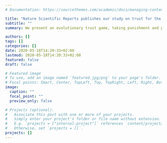 ```yaml
---
# Documentation: https://sourcethemes.com/academic/docs/managing-content/

title: "Nature Scientific Reports publishes our study on trust for the sharing economy"
subtitle: ""
summary: We present an evolutionary trust game, taking punishment and protection into consideration, to investigate the formation of trust in the so-called sharing economy from a population perspective. Our results show that each player type influences the existence and survival of other types of players, and untrustworthy players do not necessarily dominate the population even when the temptation to defect (i.e., to be untrustworthy) is high. Additionally, we observe that imposing a heavier penalty or having insurance for all consumers (trustworthy and untrustworthy) can be counterproductive for promoting trustworthiness in the population and increasing the global net wealth. Our findings have important implications for understanding trust in the context of the sharing economy, and for clarifying the usefulness of protection policies within it.

authors: []
tags: []
categories: []
date: 2020-05-18T14:20:33+02:00
lastmod: 2020-05-18T14:20:33+02:00
featured: false
draft: false

# Featured image
# To use, add an image named `featured.jpg/png` to your page's folder.
# Focal points: Smart, Center, TopLeft, Top, TopRight, Left, Right, BottomLeft, Bottom, BottomRight.
image:
  caption: ""
  focal_point: ""
  preview_only: false

# Projects (optional).
#   Associate this post with one or more of your projects.
#   Simply enter your project's folder or file name without extension.
#   E.g. `projects = ["internal-project"]` references `content/project/deep-learning/index.md`.
#   Otherwise, set `projects = []`.
projects: []
---
```

